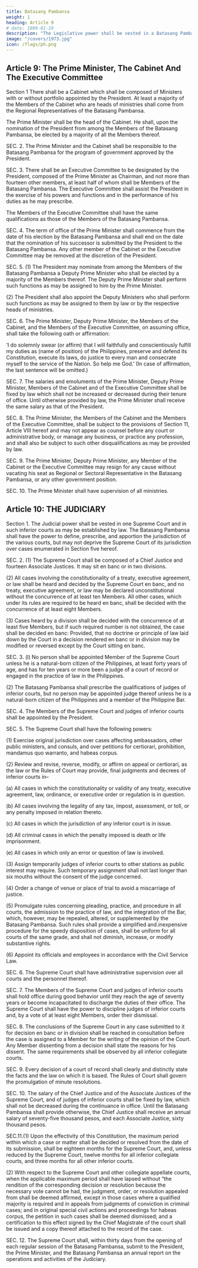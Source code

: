 ```yaml
---
title: Batasang Pambansa
weight: 1
heading: Article 9
# date: 1899-01-19
description: "The Legislative power shall be vested in a Batasang Pambansa."
image: "/covers/1973.jpg"
icon: /flags/ph.png
---
```



## Article 9: The Prime Minister, The Cabinet And The Executive Committee

Section 1 There shall be a Cabinet which shall be composed of Ministers with or without portfolio appointed by the President. At least a majority of the Members of the Cabinet who are heads of ministries shall come from the Regional Representatives of the Batasang Pambansa.

The Prime Minister shall be the head of the Cabinet. He shall, upon the nomination of the President from among the Members of the Batasang Pambansa, be elected by a majority of all the Members thereof.

SEC. 2. The Prime Minister and the Cabinet shall be responsible to the Batasang Pambansa for the program of government approved by the President.

SEC. 3. There shall be an Executive Committee to be designated by the President, composed of the Prime Minister as Chairman, and not more than fourteen other members, at least half of whom shall be Members of the Batasang Pambansa. The Executive Committee shall assist the President in the exercise of his powers and functions and in the performance of his duties as he may prescribe.

The Members of the Executive Committee shall have the same qualifications as those of the Members of the Batasang Pambansa.

SEC. 4. The term of office of the Prime Minister shall commence from the date of his election by the Batasang Pambansa and shall end on the date that the nomination of his successor is submitted by the President to the Batasang Pambansa. Any other member of the Cabinet or the Executive Committee may be removed at the discretion of the President.

SEC. 5. (1) The President may nominate from among the Members of the Batasang Pambansa a Deputy Prime Minister who shall be elected by a majority of the Members thereof. The Deputy Prime Minister shall perform such functions as may be assigned to him by the Prime Minister.

(2) The President shall also appoint the Deputy Ministers who shall perform such functions as may be assigned to them by law or by the respective heads of ministries.

SEC. 6. The Prime Minister, Deputy Prime Minister, the Members of the Cabinet, and the Members of the Executive Committee, on assuming office, shall take the following oath or affirmation:

‘I do solemnly swear (or affirm) that I will faithfully and conscientiously fulfill my duties as (name of position) of the Philippines, preserve and defend its Constitution, execute its laws, do justice to every man and consecrate myself to the service of the Nation. So help me God.’ (In case of affirmation, the last sentence will be omitted.)

SEC. 7. The salaries and emoluments of the Prime Minister, Deputy Prime Minister, Members of the Cabinet and of the Executive Committee shall be fixed by law which shall not be increased or decreased during their tenure of office. Until otherwise provided by law, the Prime Minister shall receive the same salary as that of the President.

SEC. 8. The Prime Minister, the Members of the Cabinet and the Members of the Executive Committee, shall be subject to the provisions of Section 11, Article VIII hereof and may not appear as counsel before any court or administrative body, or manage any business, or practice any profession, and shall also be subject to such other disqualifications as may be provided by law.

SEC. 9. The Prime Minister, Deputy Prime Minister, any Member of the Cabinet or the Executive Committee may resign for any cause without vacating his seat as Regional or Sectoral Representative in the Batasang Pambansa, or any other government position.

SEC. 10. The Prime Minister shall have supervision of all ministries.


## Article 10: THE JUDICIARY

Section 1. The Judicial power shall be vested in one Supreme Court and in such inferior courts as may be established by law. The Batasang Pambansa shall have the power to define, prescribe, and apportion the jurisdiction of the various courts, but may not deprive the Supreme Court of its jurisdiction over cases enumerated in Section five hereof.

SEC. 2. (1) The Supreme Court shall be composed of a Chief Justice and fourteen Associate Justices. It may sit en banc or in two divisions.

(2) All cases involving the constitutionality of a treaty, executive agreement, or law shall be heard and decided by the Supreme Court en banc, and no treaty, executive agreement, or law may be declared unconstitutional without the concurrence of at least ten Members. All other cases, which under its rules are required to be heard en banc, shall be decided with the concurrence of at least eight Members.

(3) Cases heard by a division shall be decided with the concurrence of at least five Members, but if such required number is not obtained, the case shall be decided en banc: Provided, that no doctrine or principle of law laid down by the Court in a decision rendered en banc or in division may be modified or reversed except by the Court sitting en banc.

SEC. 3. (l) No person shall be appointed Member of the Supreme Court unless he is a natural-born citizen of the Philippines, at least forty years of age, and has for ten years or more been a judge of a court of record or engaged in the practice of law in the Philippines.

(2) The Batasang Pambansa shall prescribe the qualifications of judges of inferior courts, but no person may be appointed judge thereof unless he is a natural-born citizen of the Philippines and a member of the Philippine Bar.

SEC. 4. The Members of the Supreme Court and judges of inferior courts shall be appointed by the President.

SEC. 5. The Supreme Court shall have the following powers:

(1) Exercise original jurisdiction over cases affecting ambassadors, other public ministers, and consuls, and over petitions for certiorari, prohibition, mandamus quo warranto, and habeas corpus.

(2) Review and revise, reverse, modify, or affirm on appeal or certiorari, as the law or the Rules of Court may provide, final judgments and decrees of inferior courts in–

(a) All cases in which the constitutionality or validity of any treaty, executive agreement, law, ordinance, or executive order or regulation is in question.

(b) All cases involving the legality of any tax, impost, assessment, or toll, or any penalty imposed in relation thereto.

(c) All cases in which the jurisdiction of any inferior court is in issue.

(d) All criminal cases in which the penalty imposed is death or life imprisonment.

(e) All cases in which only an error or question of law is involved.

(3) Assign temporarily judges of inferior courts to other stations as public interest may require. Such temporary assignment shall not last longer than six mouths without the consent of the judge concerned.

(4) Order a change of venue or place of trial to avoid a miscarriage of justice.

(5) Promulgate rules concerning pleading, practice, and procedure in all courts, the admission to the practice of law, and the integration of the Bar, which, however, may be repealed, altered, or supplemented by the Batasang Pambansa. Such rules shall provide a simplified and.inexpensive procedure for the speedy disposition of cases, shall be uniform for all courts of the same grade, and shall not diminish, increase, or modify substantive rights.

(6) Appoint its officials and employees in accordance with the Civil Service Law.

SEC. 6. The Supreme Court shall have administrative supervision over all courts and the personnel thereof.

SEC. 7. The Members of the Supreme Court and judges of inferior courts shall hold office during good behavior until they reach the age of seventy years or become incapacitated to discharge the duties of their office. The Supreme Court shall have the power to discipline judges of inferior courts and, by a vote of at least eight Members, order their dismissal.

SEC. 8. The conclusions of the Supreme Court in any case submitted to it for decision en banc or in division shall be reached in consultation before the case is assigned to a Member for the writing of the opinion of the Court. Any Member dissenting from a decision shall state the reasons for his dissent. The same requirements shall be observed by all inferior collegiate courts.

SEC. 9. Every decision of a court of record shall clearly and distinctly state the facts and the law on which it is based. The Rules of Court shall govern the promulgation of minute resolutions.

SEC. 10. The salary of the Chief Justice and of the Associate Justices of the Supreme Court, and of judges of inferior courts shall be fixed by law, which shall not be decreased during the continuance in office. Until the Batasang Pambansa shall provide otherwise, the Chief Justice shall receive an annual salary of seventy-five thousand pesos, and each Associate Justice, sixty thousand pesos.

SEC.11.(1) Upon the effectivity of this Constitution, the maximum period within which a case or matter shall be decided or resolved from the date of its submission, shall be eighteen months for the Supreme Court, and, unless reduced by the Supreme Court, twelve months for all inferior collegiate courts, and three months for all other inferior courts.

(2) With respect to the Supreme Court and other collegiate appellate courts, when the applicable maximum period shall have lapsed without “the rendition of the corresponding decision or resolution because the necessary vote cannot be had, the judgment, order, or resolution appealed from shall be deemed affirmed, except in those cases where a qualified majority is required and in appeals from judgments of conviction in criminal cases; and in original special civil actions and proceedings for habeas corpus, the petition in such cases shall be deemed dismissed; and a certification to this effect signed by the Chief Magistrate of the court shall be issued and a copy thereof attached to the record of the case.

SEC. 12. The Supreme Court shall, within thirty days from the opening of each regular session of the Batasang Pambansa, submit to the President, the Prime Minister, and the Batasang Pambansa an annual report on the operations and activities of the Judiciary.



